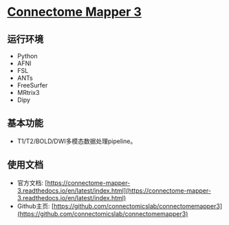 # [Connectome Mapper 3](https://connectome-mapper-3.readthedocs.io/en/latest/index.html)

## 运行环境

* Python
* AFNI
* FSL
* ANTs
* FreeSurfer
* MRtrix3
* Dipy

## 基本功能

* T1/T2/BOLD/DWI多模态数据处理pipeline。

## 使用文档

* 官方文档: [https://connectome-mapper-3.readthedocs.io/en/latest/index.html](https://connectome-mapper-3.readthedocs.io/en/latest/index.html)
* Github主页: [https://github.com/connectomicslab/connectomemapper3](https://github.com/connectomicslab/connectomemapper3)
